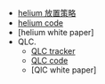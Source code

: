 * [helium 放置策略](https://kyk13.com/a-rough-guide-to-helium-hotspot-placement/) 
* [helium code](https://github.com/helium) 
* [helium white paper]
* QLC.
    * [QLC tracker](https://explorer.qlcchain.org/transactions/659/qlc_3m5qz7zrq6nwecdz7ks7otm9cuzgoomgkyf68tesk6epxec1s7a6zrzsmctf) 
    * [QLC code](https://github.com/qlcchain/go-qlc) 
    * [QlC white paper]
   
